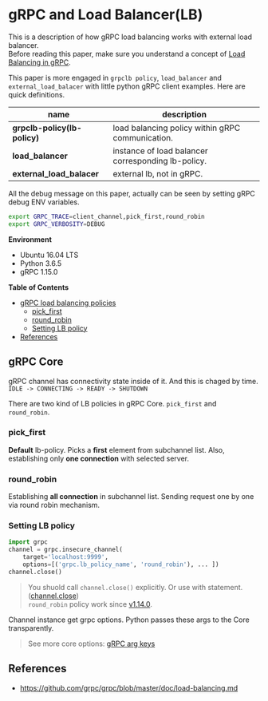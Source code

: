 # gRPC and Load Balancer(LB)

This is a description of how gRPC load balancing works with external load balancer.<br>
Before reading this paper, make sure you understand a concept of [Load Balancing in gRPC](https://github.com/grpc/grpc/blob/master/doc/load-balancing.md). <br>

This paper is more engaged in `grpclb policy`, `load_balancer` and `external_load_balacer` with little python gRPC client examples. Here are quick definitions.

| name                         | description |
| ---------------------------- | ----------- |
| **grpclb-policy(lb-policy)** | load balancing policy within gRPC communication. |
| **load_balancer**            | instance of load balancer corresponding lb-policy. |
| **external_load_balacer**    | external lb, not in gRPC. |

All the debug message on this paper, actually can be seen by setting gRPC debug ENV variables.  
```bash
export GRPC_TRACE=client_channel,pick_first,round_robin
export GRPC_VERBOSITY=DEBUG
```
**Environment**
- Ubuntu 16.04 LTS
- Python 3.6.5
- gRPC 1.15.0


**Table of Contents**
- [gRPC load balancing policies](#grpc-load-balancing-policies)
  - [pick_first](#pick_first)
  - [round_robin](#round_robin)
  - [Setting LB policy](#setting-lb-policy)
- [References](#references)

## gRPC Core

gRPC channel has connectivity state inside of it. And this is chaged by time. <br>
`IDLE -> CONNECTING -> READY -> SHUTDOWN`

There are two kind of LB policies in gRPC Core. `pick_first` and `round_robin`.


### pick_first
**Default** lb-policy. Picks a **first** element from subchannel list. Also, establishing only **one connection** with selected server.

### round_robin
Establishing **all connection** in subchannel list. Sending request one by one via round robin mechanism. 

### Setting LB policy 
```python
import grpc
channel = grpc.insecure_channel(
    target='localhost:9999', 
    options=[('grpc.lb_policy_name', 'round_robin'), ... ])
channel.close()
```
> You shuold call `channel.close()` explicitly. Or use with statement. ([channel.close](https://github.com/grpc/grpc/pull/15725))<br>
> `round_robin` policy work since [v1.14.0](https://github.com/grpc/grpc/releases/tag/v1.14.0).

Channel instance get grpc options. Python passes these args to the Core transparently.<br>
> See more core options: [gRPC arg keys](https://grpc.io/grpc/core/group__grpc__arg__keys.html)





## References
- https://github.com/grpc/grpc/blob/master/doc/load-balancing.md




